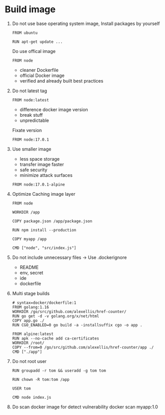 # Build image

1. Do not use base operating system image, Install packages by yourself
    ```docker
    FROM ubuntu 
    
    RUN apt-get update ...
    ```
    
    Do use offical image
    
    ```docker
    FROM node
    ```
    
    - cleaner Dockerfile
    - official Docker image
    - verified and already built best practices

2. Do not latest tag
    ```docker
    FROM node:latest
    ```
    
    - difference docker image version
    - break stuff
    - unpredictable
    
    Fixate version
    
    ```docker
    FROM node:17.0.1
    ```
    
3. Use smaller image
    - less space storage
    - transfer image faster
    - safe security
    - minimize attack surfaces
    
    ```docker
    FROM node:17.0.1-alpine
    ```
    
4. Optimize Caching image layer
    ```docker
    FROM node
    
    WORKDIR /app
    
    COPY package.json /app/package.json
    
    RUN npm install --production
    
    COPY myapp /app
    
    CMD ["node", "src/index.js"]
    ```
    
5. Do not include unnecessary files → Use .dockerignore
    - README
    - env, secret
    - ide
    - dockerfile

6. Multi stage builds 
    ```docker
    # syntax=docker/dockerfile:1
    FROM golang:1.16
    WORKDIR /go/src/github.com/alexellis/href-counter/
    RUN go get -d -v golang.org/x/net/html  
    COPY app.go ./
    RUN CGO_ENABLED=0 go build -a -installsuffix cgo -o app .

    FROM alpine:latest  
    RUN apk --no-cache add ca-certificates
    WORKDIR /root/
    COPY --from=0 /go/src/github.com/alexellis/href-counter/app ./
    CMD ["./app"]
    ```
    
7. Do not root user
    ```docker
    RUN groupadd -r tom && useradd -g tom tom
    
    RUN chown -R tom:tom /app

    USER tom

    CMD node index.js
    ```
    
8. Do scan docker image for detect vulnerability
    docker scan myapp:1.0